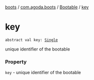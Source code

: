 [boots](../../index.md) / [com.agoda.boots](../index.md) / [Bootable](index.md) / [key](./key.md)

# key

`abstract val key: `[`Single`](../-key/-single/index.md)

unique identifier of the bootable

### Property

`key` - unique identifier of the bootable